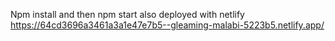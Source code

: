 Npm install
and then npm start
also deployed with netlify
https://64cd3696a3461a3a1e47e7b5--gleaming-malabi-5223b5.netlify.app/
